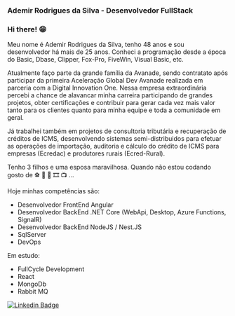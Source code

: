 ### Ademir Rodrigues da Silva - Desenvolvedor FullStack

<!--
**AdemirSJRP/AdemirSJRP** is a ✨ _special_ ✨ repository because its `README.md` (this file) appears on your GitHub profile.

Here are some ideas to get you started:

- 🔭 I’m currently working on ...
- 🌱 I’m currently learning ...
- 👯 I’m looking to collaborate on ...
- 🤔 I’m looking for help with ...
- 💬 Ask me about ...
- 📫 How to reach me: ...
- 😄 Pronouns: ...
- ⚡ Fun fact: ...
-->

### Hi there! 😁

Meu nome é Ademir Rodrigues da Silva, tenho 48 anos e sou desenvolvedor há mais de 25 anos. Conheci a programação desde a época do Basic, Dbase, Clipper, Fox-Pro, FiveWin, Visual Basic, etc.

Atualmente faço parte da grande família da Avanade, sendo contratato após participar da primeira Aceleração Global Dev Avanade realizada em parceria com a Digital Innovation One.
Nessa empresa extraordinária percebi a chance de alavancar minha carreira participando de grandes projetos, obter certificações e contribuir para gerar cada vez mais valor tanto para os clientes quanto para minha equipe e toda a comunidade em geral.


Já trabalhei também em projetos de consultoria tributária e recuperação de créditos de ICMS, desenvolvendo sistemas semi-distribuidos para efetuar as operações de importação, auditoria e cálculo do crédito de ICMS para empresas (Ecredac) e produtores rurais (Ecred-Rural).


Tenho 3 filhos e uma esposa maravilhosa. Quando não estou codando gosto de ⚽️  🍺  🎵 🎞️ 📺 ...

Hoje minhas competências são:

- Desenvolvedor FrontEnd Angular
- Desenvolvedor BackEnd .NET Core (WebApi, Desktop, Azure Functions, SignalR)
- Desenvolvedor BackEnd NodeJS / Nest.JS
- SqlServer
- DevOps

Em estudo:

- FullCycle Development 
- React
- MongoDb
- Rabbit MQ


[![Linkedin Badge](https://img.shields.io/badge/-LinkedIn-blue?style=flat-square&logo=Linkedin&logoColor=white&link=https://www.linkedin.com/in/ademir-rodrigues-da-silva-517a0b65/)](https://www.linkedin.com/in/ademir-rodrigues-da-silva-517a0b65/)
